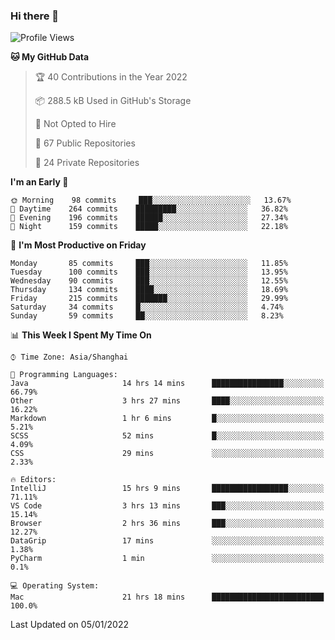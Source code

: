 ### Hi there 👋

<!--
**qbosen/qbosen** is a ✨ _special_ ✨ repository because its `README.md` (this file) appears on your GitHub profile.

Here are some ideas to get you started:

- 🔭 I’m currently working on ...
- 🌱 I’m currently learning ...
- 👯 I’m looking to collaborate on ...
- 🤔 I’m looking for help with ...
- 💬 Ask me about ...
- 📫 How to reach me: ...
- 😄 Pronouns: ...
- ⚡ Fun fact: ...
-->

<!--START_SECTION:waka-->
![Profile Views](http://img.shields.io/badge/Profile%20Views-0-blue)

**🐱 My GitHub Data** 

> 🏆 40 Contributions in the Year 2022
 > 
> 📦 288.5 kB Used in GitHub's Storage 
 > 
> 🚫 Not Opted to Hire
 > 
> 📜 67 Public Repositories 
 > 
> 🔑 24 Private Repositories  
 > 
**I'm an Early 🐤** 

```text
🌞 Morning    98 commits     ███░░░░░░░░░░░░░░░░░░░░░░   13.67% 
🌆 Daytime    264 commits    █████████░░░░░░░░░░░░░░░░   36.82% 
🌃 Evening    196 commits    ██████░░░░░░░░░░░░░░░░░░░   27.34% 
🌙 Night      159 commits    █████░░░░░░░░░░░░░░░░░░░░   22.18%

```
📅 **I'm Most Productive on Friday** 

```text
Monday       85 commits     ███░░░░░░░░░░░░░░░░░░░░░░   11.85% 
Tuesday      100 commits    ███░░░░░░░░░░░░░░░░░░░░░░   13.95% 
Wednesday    90 commits     ███░░░░░░░░░░░░░░░░░░░░░░   12.55% 
Thursday     134 commits    ████░░░░░░░░░░░░░░░░░░░░░   18.69% 
Friday       215 commits    ███████░░░░░░░░░░░░░░░░░░   29.99% 
Saturday     34 commits     █░░░░░░░░░░░░░░░░░░░░░░░░   4.74% 
Sunday       59 commits     ██░░░░░░░░░░░░░░░░░░░░░░░   8.23%

```


📊 **This Week I Spent My Time On** 

```text
⌚︎ Time Zone: Asia/Shanghai

💬 Programming Languages: 
Java                     14 hrs 14 mins      ████████████████░░░░░░░░░   66.79% 
Other                    3 hrs 27 mins       ████░░░░░░░░░░░░░░░░░░░░░   16.22% 
Markdown                 1 hr 6 mins         █░░░░░░░░░░░░░░░░░░░░░░░░   5.21% 
SCSS                     52 mins             █░░░░░░░░░░░░░░░░░░░░░░░░   4.09% 
CSS                      29 mins             ░░░░░░░░░░░░░░░░░░░░░░░░░   2.33%

🔥 Editors: 
IntelliJ                 15 hrs 9 mins       █████████████████░░░░░░░░   71.11% 
VS Code                  3 hrs 13 mins       ███░░░░░░░░░░░░░░░░░░░░░░   15.14% 
Browser                  2 hrs 36 mins       ███░░░░░░░░░░░░░░░░░░░░░░   12.27% 
DataGrip                 17 mins             ░░░░░░░░░░░░░░░░░░░░░░░░░   1.38% 
PyCharm                  1 min               ░░░░░░░░░░░░░░░░░░░░░░░░░   0.1%

💻 Operating System: 
Mac                      21 hrs 18 mins      █████████████████████████   100.0%

```


 Last Updated on 05/01/2022
<!--END_SECTION:waka-->
